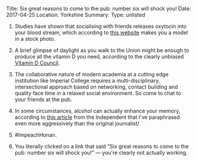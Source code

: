 Title: Six great reasons to come to the pub: number six will shock you!
Date: 2017-04-25
Location: Yorkshire
Summary:
Type: unlisted

1. Studies have shown that socialising with friends releases oxytocin into your blood stream, which according to [this website](https://www.mindbodygreen.com/0-20069/why-spending-time-with-friends-boosts-your-oxytocin.html) makes you a model in a stock photo.

2. A brief glimpse of daylight as you walk to the Union might be enough to produce all the vitamin D you need, according to the clearly unbiased [Vitamin D Council](https://www.vitamindcouncil.org/about-vitamin-d/how-do-i-get-the-vitamin-d-my-body-needs/).

3. The collaborative nature of modern academia at a cutting edge institution like Imperial College requires a multi-disciplinary, intersectional approach based on networking, contact building and quality face time in a relaxed social environment. So come to chat to your friends at the pub.

4. In some circumstances, alcohol can actually enhance your memory, according to [this article](http://www.independent.co.uk/life-style/health-and-families/health-news/red-wine-antioxidant-can-prevent-memory-deterioration-10029101.html) from the Independent that I've paraphrased even more aggressively than the original journalist/

5. &#35;ImpeachHonan.

6. You literally clicked on a link that said "Six great reasons to come to the pub: number six will shock you!" &mdash; you're clearly not actually working.
